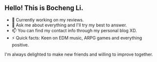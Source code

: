 ## Hello! This is Bocheng Li.
- 🔭 Currently working on my reviews.
- 💬 Ask me about everything and I'll try my best to answer. 
- 📫 You can find my contact info through my personal blog XD.
- ⚡ Quick facts: Keen on EDM music, ARPG games and everything positive.

I'm always delighted to make new friends and willing to improve together.
